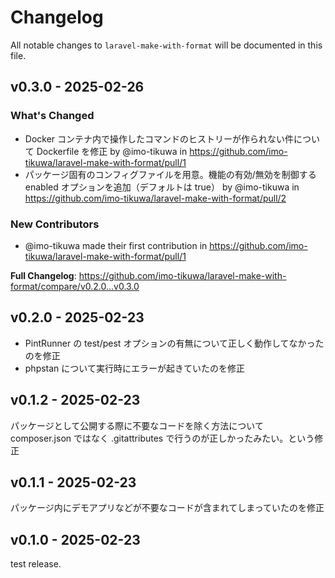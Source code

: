 # Changelog

All notable changes to `laravel-make-with-format` will be documented in this file.

## v0.3.0 - 2025-02-26

### What's Changed

* Docker コンテナ内で操作したコマンドのヒストリーが作られない件について Dockerfile を修正 by @imo-tikuwa in https://github.com/imo-tikuwa/laravel-make-with-format/pull/1
* パッケージ固有のコンフィグファイルを用意。機能の有効/無効を制御する enabled オプションを追加（デフォルトは true） by @imo-tikuwa in https://github.com/imo-tikuwa/laravel-make-with-format/pull/2

### New Contributors

* @imo-tikuwa made their first contribution in https://github.com/imo-tikuwa/laravel-make-with-format/pull/1

**Full Changelog**: https://github.com/imo-tikuwa/laravel-make-with-format/compare/v0.2.0...v0.3.0

## v0.2.0 - 2025-02-23

- PintRunner の test/pest オプションの有無について正しく動作してなかったのを修正
- phpstan について実行時にエラーが起きていたのを修正

## v0.1.2 - 2025-02-23

パッケージとして公開する際に不要なコードを除く方法について composer.json ではなく .gitattributes で行うのが正しかったみたい。という修正

## v0.1.1 - 2025-02-23

パッケージ内にデモアプリなどが不要なコードが含まれてしまっていたのを修正

## v0.1.0 - 2025-02-23

test release.
